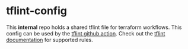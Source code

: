 # tflint-config

This **internal** repo holds a shared tflint file for terraform workflows. 
This config can be used by the [tflint github action][tflint_action].
Check out the [tflint documentation][tflint_rules] for supported rules.


[tflint_action]: https://github.com/terraform-linters/setup-tflint
[tflint_rules]: https://github.com/terraform-linters/tflint/tree/master/docs/rules